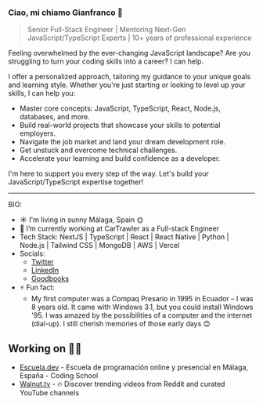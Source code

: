 ### Ciao, mi chiamo Gianfranco 👋

> Senior Full-Stack Engineer | Mentoring Next-Gen JavaScript/TypeScript Experts | 10+ years of professional experience

Feeling overwhelmed by the ever-changing JavaScript landscape? Are you struggling to turn your coding skills into a career? I can help.

I offer a personalized approach, tailoring my guidance to your unique goals and learning style. Whether you're just starting or looking to level up your skills, I can help you:

* Master core concepts: JavaScript, TypeScript, React, Node.js, databases, and more.
* Build real-world projects that showcase your skills to potential employers.
* Navigate the job market and land your dream development role.
* Get unstuck and overcome technical challenges.
* Accelerate your learning and build confidence as a developer.

I'm here to support you every step of the way. Let's build your JavaScript/TypeScript expertise together!

<!-- [![Contact me on Codementor to get live 1:1 coding help](https://www.codementor.io/m-badges/gianpaj/find-me-on-cm-b.svg)](https://www.codementor.io/@gianpaj?refer=badge)

[Book a free consultation](https://cal.com/escuela/15min?user=escuela&date=2024-07-13&month=2024-07) to discuss your goals 
-->

---

BIO:

- ☀️ I'm living in sunny Málaga, Spain 🌞
- 🔭 I’m currently working at CarTrawler as a Full-stack Engineer
- Tech Stack: NextJS | TypeScript | React | React Native | Python | Node.js | Tailwind CSS | MongoDB | AWS | Vercel
- Socials:
  - [Twitter](https://twitter.com/gianpaj)
  - [LinkedIn](https://linkedin.com/in/gianpaj)
  - [Goodbooks](https://www.goodreads.com/user/show/10470860-gianfranco)
- ⚡ Fun fact:
  - My first computer was a Compaq Presario in 1995 in Ecuador – I was 8 years old. It came with Windows 3.1, but you could install Windows '95. I was amazed by the possibilities of a computer and the internet (dial-up). I still cherish memories of those early days 😊

## Working on 👨‍💻

<!-- - **CoMaking Malaga** - An upcoming Hackerspace / Makerspace for meeting new people and making cool stuff. -->
- [Escuela.dev](https://escuela.dev/) - Escuela de programación online y presencial en Málaga, España - Coding School
- [Walnut.tv](https://walnut.tv/) - 🔥 Discover trending videos from Reddit and curated YouTube channels
<!-- - [SexyVoice.ai](https://sexyvoice.ai/) - An AI-powered chatbot 😉 AI Girlfriend. AI Friend. AI Lover. AI Companion. AI Virtual Girlfriend. AI Virtual Friend. -->

